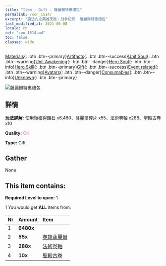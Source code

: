 ```yaml
---
title: "Item - Gift - 薩麗爾特惠禮包"
permalink: /con_1514/
excerpt: "魔法门之英雄无敌：战争纪元  薩麗爾特惠禮包"
last_modified_at: 2021-06-08
locale: cn
ref: "con_1514.md"
toc: false
classes: wide
---
```

 [Materials](/ItemsCN/){: .btn .btn--primary}[Artifacts](/ItemsCN/Artifacts/){: .btn .btn--success}[Unit Soul](/ItemsCN/UnitSoul/){: .btn .btn--warning}[Unit Awakening](/ItemsCN/UnitAwakening/){: .btn .btn--danger}[Hero Soul](/ItemsCN/HeroSoul/){: .btn .btn--info}[Hero Skill](/ItemsCN/HeroSkill/){: .btn .btn--primary}[Gift](/ItemsCN/Gift/){: .btn .btn--success}[Event related](/ItemsCN/Events/){: .btn .btn--warning}[Avatars](/ItemsCN/Avatars/){: .btn .btn--danger}[Consumables](/ItemsCN/Consumables/){: .btn .btn--info}[Unknown](/ItemsCN/Unknown/){: .btn .btn--primary}

 ![薩麗爾特惠禮包](/images/t/i_907128.png)

## 詳情
 **玩法詳解:** 使用後獲得鑽石 x6,480、薩麗爾碎片 x55、法術卷軸 x288、聖殿古卷 x10

 **Quality:** <span style="color: #DA70D6">OK</span>

 **Type:** Gift

## Gather

  None

## This item contains:

 **Required Level to open:** 1

 1 You would get **ALL** items  from:

  | Nr | Amount |     Item    |
  |:---|:-------|:------------|
  | 1 |  **6480x** | <i class="fas fa-gem"/> |  | 
  | 2 |  **55x** | [英雄薩麗爾](/cn/Items/her_382/) |  | 
  | 3 |  **288x** | [法術卷軸](/cn/Items/con_694/) |  | 
  | 4 |  **10x** | [聖殿古卷](/cn/Items/con_697/) |  | 
